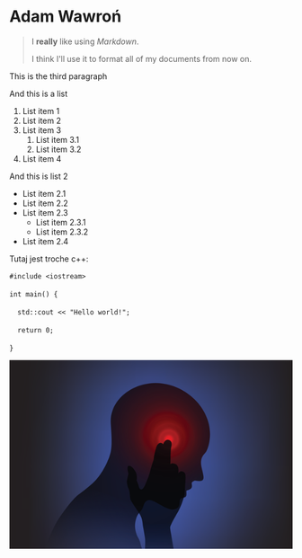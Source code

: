 # Adam Wawroń

> I **really** like using *Markdown*.
>
> I think I'll use it to format all of my documents from now on.

This is the third paragraph

And this is a list
1. List item 1
2. List item 2
3. List item 3
    1. List item 3.1
    2. List item 3.2
4. List item 4

And this is list 2
- List item 2.1
- List item 2.2
- List item 2.3
  - List item 2.3.1
  - List item 2.3.2
- List item 2.4

Tutaj jest troche c++:

    #include <iostream>

    int main() {

      std::cout << "Hello world!";

      return 0;

    }
    
    
![Pain](pain.png)
